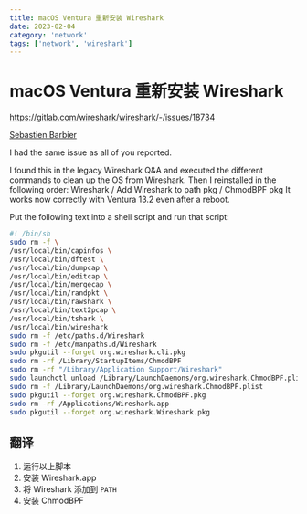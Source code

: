 ```yaml
---
title: macOS Ventura 重新安装 Wireshark　
date: 2023-02-04
category: 'network'
tags: ['network', 'wireshark']
---
```


# macOS Ventura 重新安装 Wireshark　

https://gitlab.com/wireshark/wireshark/-/issues/18734

[Sebastien Barbier](https://gitlab.com/crapulas)

I had the same issue as all of you reported.

I found this in the legacy Wireshark Q&A and executed the different commands to clean up the OS from Wireshark. Then I reinstalled in the following order: Wireshark / Add Wireshark to path pkg / ChmodBPF pkg It works now correctly with Ventura 13.2 even after a reboot.

Put the following text into a shell script and run that script:

```sh
#! /bin/sh
sudo rm -f \
/usr/local/bin/capinfos \
/usr/local/bin/dftest \
/usr/local/bin/dumpcap \
/usr/local/bin/editcap \
/usr/local/bin/mergecap \
/usr/local/bin/randpkt \
/usr/local/bin/rawshark \
/usr/local/bin/text2pcap \
/usr/local/bin/tshark \
/usr/local/bin/wireshark
sudo rm -f /etc/paths.d/Wireshark
sudo rm -f /etc/manpaths.d/Wireshark
sudo pkgutil --forget org.wireshark.cli.pkg
sudo rm -rf /Library/StartupItems/ChmodBPF
sudo rm -rf "/Library/Application Support/Wireshark"
sudo launchctl unload /Library/LaunchDaemons/org.wireshark.ChmodBPF.plist
sudo rm -f /Library/LaunchDaemons/org.wireshark.ChmodBPF.plist
sudo pkgutil --forget org.wireshark.ChmodBPF.pkg
sudo rm -rf /Applications/Wireshark.app
sudo pkgutil --forget org.wireshark.Wireshark.pkg
```

## 翻译

1. 运行以上脚本
2. 安装 Wireshark.app
3. 将 Wireshark 添加到 `PATH`
4. 安装 ChmodBPF
